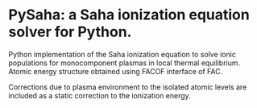 # PySaha: a Saha ionization equation solver for Python.

Python implementation of the Saha ionization equation to solve ionic populations for monocomponent plasmas in local thermal equilibrium. Atomic energy structure obtained using FACOF interface of FAC.

Corrections due to plasma environment to the isolated atomic levels are included as a static correction to the ionization energy.